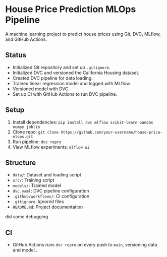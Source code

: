 # House Price Prediction MLOps Pipeline

A machine learning project to predict house prices using Git, DVC, MLflow, and GitHub Actions.

## Status
- Initialized Git repository and set up `.gitignore`.
- Initialized DVC and versioned the California Housing dataset.
- Created DVC pipeline for data loading.
- Trained linear regression model and logged with MLflow.
- Versioned model with DVC.
- Set up CI with GitHub Actions to run DVC pipeline.

## Setup
1. Install dependencies: `pip install dvc mlflow scikit-learn pandas numpy joblib`
2. Clone repo: `git clone https://github.com/your-username/house-price-mlops.git`
3. Run pipeline: `dvc repro`
4. View MLflow experiments: `mlflow ui`

## Structure
- `data/`: Dataset and loading script
- `src/`: Training script
- `models/`: Trained model
- `dvc.yaml`: DVC pipeline configuration
- `.github/workflows/`: CI configuration
- `.gitignore`: Ignored files
- `README.md`: Project documentation


did some debugging
## CI
- GitHub Actions runs `dvc repro` on every push to `main`, versioning data and model..





